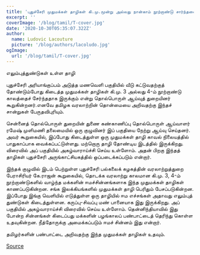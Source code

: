 ```yaml
---
title: 'புதுச்சேரி முதுமக்கள் தாழிகள் கி.மு.மூன்று அல்லது நான்காம் நூற்றாண்டு சார்ந்தவை...'
excerpt: ''
coverImage: '/blog/tamil/T-cover.jpg'
date: '2020-10-30T05:35:07.322Z'
author:
  name: Ludovic Lacouture
  picture: '/blog/authors/lacoludo.jpg'
ogImage:
  url: '/blog/tamil/T-cover.jpg'
---
```


எலும்புத்துண்டுகள் உள்ள தாழி

புதுச்சேரி அரியாங்குப்பம் அடுத்த மணவெளி பகுதியில் வீடு கட்டுவதற்குத் தோண்டும்போது கிடைத்த முதுமக்கள் தாழிகள் கி.மு. 3 அல்லது 4-ம் நூற்றாண்டு காலத்தைச் சேர்ந்ததாக இருக்கும் என்று தொல்பொருள் ஆய்வுத் துறையினர் கூறுகின்றனர்.எனவே தமிழக வரலாற்றின் தொன்மையை அறிவதற்கு இந்தச் சான்றுகள் பேருதவிபுரியும்.

சென்னைத் தொல்பொருள் துறையின் துணை கண்காணிப்பு தொல்பொருள் ஆய்வாளர் ரமேஷ் முளிமணி தலைமையில் ஒரு குழுவினர் இப் பகுதியை நேற்று ஆய்வு செய்தனர். அவர் கூறுகையில், இப்போது கிடைத்துள்ள ஒரு முதுமக்கள் தாழி காவல் நிலையத்தில் பாதுகாப்பாக வைக்கப்பட்டுள்ளது. மற்றொரு தாழி தோண்டிய இடத்தில் இருக்கிறது. விரைவில் அப் பகுதியில் அகழ்வாராய்ச்சி செய்ய உள்ளோம். அதன் பிறகு இந்தத் தாழிகள் புதுச்சேரி அருங்காட்சியகத்தில் ஒப்படைக்கப்படும் என்றார்.

இந்தக் குழுவில் இடம் பெற்றுள்ள புதுச்சேரி பல்கலைக் கழகத்தின் வரலாற்றுத்துறை பேராசிரியர் கே.ராஜன் கூறுகையில், தொடக்க வரலாற்று காலமான கி.மு. 3, 4-ம் நூற்றாண்டுகளில் வாழ்ந்த மக்களின் ஈமச்சின்னங்களாக இந்த முதுமக்கள் தாழிகள் காணப்படுகின்றன. சங்க இலக்கியங்களில் முதுமக்கள் தாழி பெரிதும் பேசப்படுகின்றன. இப்போது இங்கு வெளியில் எடுத்துள்ள ஒரு தாழியில் ஈம எச்சங்கள் அதாவது எலும்புத் துண்டுகள் கிடைத்துள்ளன. கருப்பு-சிவப்பு மண் பானையாக இது இருக்கிறது. அப் பகுதியில் அகழ்வாராய்ச்சி விரைவில் செய்ய உள்ளோம். தென்னிந்தியாவில் இது போன்ற சின்னங்கள் கிடைப்பது மக்களின் பழங்காலப் பண்பாட்டைத் தெரிந்து கொள்ள உதவுகின்றன. நீத்தோருக்கு அமைக்கப்படும் ஈமச் சின்னம் இது என்றார்.

தமிழர்களின் பண்பாட்டை அறிவதற்கு இந்த முதுமக்கள் தாழிகள் உதவும்.

[Source](http://muelangovan.blogspot.com/2010/02/blog-post_03.html)
